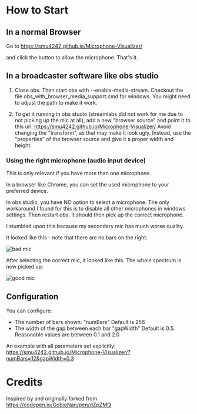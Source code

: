 # How to Start

## In a normal Browser

Go to
https://smu4242.github.io/Microphone-Visualizer/

and click the button to allow the microphone. That's it.

## In a broadcaster software like obs studio

1) Close obs. Then start obs with --enable-media-stream. Checkout the file obs_with_browser_media_support.cmd for windows. You might need to adjust the path to make it work.

2) To get it running in obs studio (streamlabs did not work for me due to not picking up the mic at all), add a new "browser source" and point it to this url: https://smu4242.github.io/Microphone-Visualizer/
Avoid changing the "transform", as that may make it look ugly.
Instead, use the "properties" of the browser source and give it a proper width and height.

### Using the right microphone (audio input device)

This is only relevant if you have more than one microphone.

In a browser like Chrome, you can set the used microphone to your preferred device.

In obs studio, you have NO option to select a microphone. The only workaround I found for this is to disable all other microphones in windows settings. Then restart obs. It should then pick up the correct microphone.

I stumbled upon this because my secondary mic has much worse quality.

It looked like this - note that there are no bars on the right:

![bad mic](https://raw.githubusercontent.com/smu4242/Microphone-Visualizer/master/bad_mic.gif)

After selecting the correct mic, it looked like this. The whole spectrum is now picked up:

![good mic](https://raw.githubusercontent.com/smu4242/Microphone-Visualizer/master/good_mic.gif)


## Configuration

You can configure:
* The number of bars shown: "numBars" Default is 256
* The width of the gap between each bar "gapWidth" Default is 0.5. Reasonable values are between 0.1 and 2.0

An example with all parameters set explicitly:
https://smu4242.github.io/Microphone-Visualizer/?numBars=12&gapWidth=0.3

# Credits

Inspired by and originally forked from https://codepen.io/GobieNan/pen/dZpZMQ
